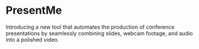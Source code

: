 # PresentMe
Introducing a new tool that automates the production of conference presentations by seamlessly combining slides, webcam footage, and audio into a polished video.
